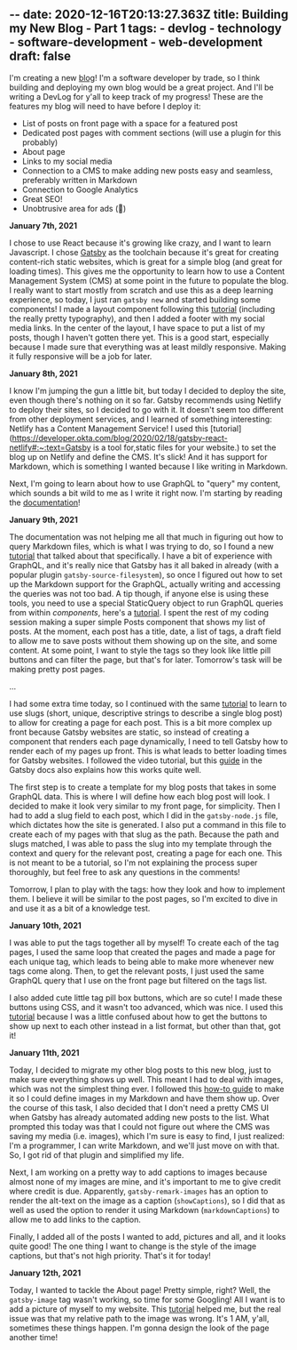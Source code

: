 --
date: 2020-12-16T20:13:27.363Z
title: Building my New Blog - Part 1
tags: 
	- devlog
	- technology
	- software-development
	- web-development
draft: false
--

I'm creating a new [blog](https://github.com/caitlin-tibbetts/blog)! I'm a software developer by trade, so I think building and deploying my own blog would be a great project. And I'll be writing a DevLog for y'all to keep track of my progress! These are the features my blog will need to have before I deploy it:

- List of posts on front page with a space for a featured post
- Dedicated post pages with comment sections (will use a plugin for this probably)
- About page
- Links to my social media
- Connection to a CMS to make adding new posts easy and seamless, preferably written in Markdown
- Connection to Google Analytics
- Great SEO!
- Unobtrusive area for ads (🤑)

**January 7th, 2021**

I chose to use React because it's growing like crazy, and I want to learn Javascript. I chose [Gatsby](https://www.gatsbyjs.com/) as the toolchain because it's great for creating content-rich static websites, which is great for a simple blog (and great for loading times). This gives me the opportunity to learn how to use a Content Management System (CMS) at some point in the future to populate the blog. I really want to start mostly from scratch and use this as a deep learning experience, so today, I just ran `gatsby new` and started building some components! I made a layout component following this [tutorial](https://www.gatsbyjs.com/docs/tutorial/part-three/) (including the really pretty typography), and then I added a footer with my social media links. In the center of the layout, I have space to put a list of my posts, though I haven't gotten there yet. This is a good start, especially because I made sure that everything was at least mildly responsive. Making it fully responsive will be a job for later.

**January 8th, 2021**

I know I'm jumping the gun a little bit, but today I decided to deploy the site, even though there's nothing on it so far. Gatsby recommends using Netlify to deploy their sites, so I decided to go with it. It doesn't seem too different from other deployment services, and I learned of something interesting: Netlify has a Content Management Service! I used this [tutorial](https://developer.okta.com/blog/2020/02/18/gatsby-react-netlify#:~:text=Gatsby is a tool for,static files for your website.) to set the blog up on Netlify and define the CMS. It's slick! And it has support for Markdown, which is something I wanted because I like writing in Markdown.

Next, I'm going to learn about how to use GraphQL to "query" my content, which sounds a bit wild to me as I write it right now. I'm starting by reading the [documentation](https://www.gatsbyjs.com/docs/why-gatsby-uses-graphql/)!

**January 9th, 2021**

The documentation was not helping me all that much in figuring out how to query Markdown files, which is what I was trying to do, so I found a new [tutorial](https://www.youtube.com/watch?v=P1WM1bCJ0-A) that talked about that specifically. I have a bit of experience with GraphQL, and it's really nice that Gatsby has it all baked in already (with a popular plugin `gatsby-source-filesystem`), so once I figured out how to set up the Markdown support for the GraphQL, actually writing and accessing the queries was not too bad. A tip though, if anyone else is using these tools, you need to use a special StaticQuery object to run GraphQL queries from within *components*, here's a [tutorial](https://www.gatsbyjs.com/docs/how-to/querying-data/static-query/). I spent the rest of my coding session making a super simple Posts component that shows my list of posts. At the moment, each post has a title, date, a list of tags, a draft field to allow me to save posts without them showing up on the site, and some content. At some point, I want to style the tags so they look like little pill buttons and can filter the page, but that's for later. Tomorrow's task will be making pretty post pages.

...

I had some extra time today, so I continued with the same [tutorial](https://www.youtube.com/watch?v=82Zy8n5lQzU) to learn to use slugs (short, unique, descriptive strings to describe a single blog post) to allow for creating a page for each post. This is a bit more complex up front because Gatsby websites are static, so instead of creating a component that renders each page dynamically, I need to tell Gatsby how to render each of my pages up front. This is what leads to better loading times for Gatsby websites. I followed the video tutorial, but this [guide](https://www.gatsbyjs.com/docs/how-to/routing/adding-markdown-pages/) in the Gatsby docs also explains how this works quite well.

The first step is to create a template for my blog posts that takes in some GraphQL data. This is where I will define how each blog post will look. I decided to make it look very similar to my front page, for simplicity. Then I had to add a slug field to each post, which I did in the `gatsby-node.js` file, which dictates how the site is generated. I also put a command in this file to create each of my pages with that slug as the path. Because the path and slugs matched, I was able to pass the slug into my template through the context and query for the relevant post, creating a page for each one. This is not meant to be a tutorial, so I'm not explaining the process super thoroughly, but feel free to ask any questions in the comments!

Tomorrow, I plan to play with the tags: how they look and how to implement them. I believe it will be similar to the post pages, so I'm excited to dive in and use it as a bit of a knowledge test.

**January 10th, 2021**

I was able to put the tags together all by myself! To create each of the tag pages, I used the same loop that created the pages and made a page for each unique tag, which leads to being able to make more whenever new tags come along. Then, to get the relevant posts, I just used the same GraphQL query that I use on the front page but filtered on the tags list.

I also added cute little tag pill box buttons, which are so cute! I made these buttons using CSS, and it wasn't too advanced, which was nice. I used this [tutorial](https://www.w3schools.com/howto/howto_css_pill_button.asp) because I was a little confused about how to get the buttons to show up next to each other instead in a list format, but other than that, got it!

**January 11th, 2021**

Today, I decided to migrate my other blog posts to this new blog, just to make sure everything shows up well. This meant I had to deal with images, which was not the simplest thing ever. I followed this [how-to guide](https://www.gatsbyjs.com/docs/working-with-images-in-markdown/#inline-images-with-gatsby-remark-images) to make it so I could define images in my Markdown and have them show up. Over the course of this task, I also decided that I don't need a pretty CMS UI when Gatsby has already automated adding new posts to the list. What prompted this today was that I could not figure out where the CMS was saving my media (i.e. images), which I'm sure is easy to find, I just realized: I'm a programmer, I can write Markdown, and we'll just move on with that. So, I got rid of that plugin and simplified my life.

Next, I am working on a pretty way to add captions to images because almost none of my images are mine, and it's important to me to give credit where credit is due. Apparently, `gatsby-remark-images` has an option to render the alt-text on the image as a caption (`showCaptions`), so I did that as well as used the option to render it using Markdown (`markdownCaptions`) to allow me to add links to the caption.

Finally, I added all of the posts I wanted to add, pictures and all, and it looks quite good! The one thing I want to change is the style of the image captions, but that's not high priority. That's it for today!

**January 12th, 2021**

Today, I wanted to tackle the About page! Pretty simple, right? Well, the `gatsby-image` tag wasn't working, so time for some Googling! All I want is to add a picture of myself to my website. This [tutorial](https://www.gatsbyjs.com/tutorial/gatsby-image-tutorial/#relative-image-paths-and-gatsby-configjs) helped me, but the real issue was that my relative path to the image was wrong. It's 1 AM, y'all, sometimes these things happen. I'm gonna design the look of the page another time!